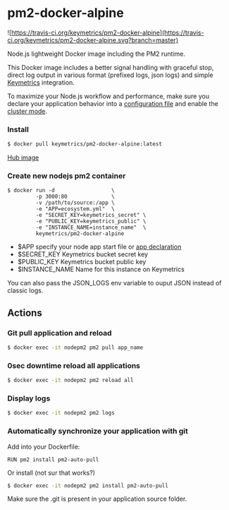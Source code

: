 # pm2-docker-alpine

![https://travis-ci.org/keymetrics/pm2-docker-alpine](https://travis-ci.org/keymetrics/pm2-docker-alpine.svg?branch=master)

Node.js lightweight Docker image including the PM2 runtime.

This Docker image includes a better signal handling with graceful stop, direct log output in various format (prefixed logs, json logs) and simple [Keymetrics](https://keymetrics.io/) integration.

To maximize your Node.js workflow and performance, make sure you declare your application behavior into a [configuration file](http://pm2.keymetrics.io/docs/usage/application-declaration/) and enable the [cluster mode](http://pm2.keymetrics.io/docs/usage/cluster-mode/).

### Install

```bash
$ docker pull keymetrics/pm2-docker-alpine:latest
```

[Hub image](https://hub.docker.com/r/keymetrics/pm2-docker-alpine/)

### Create new nodejs pm2 container

```
$ docker run -d                  \
         -p 3000:80              \
         -v /path/to/source:/app \
         -e "APP=ecosystem.yml"  \
         -e "SECRET_KEY=keymetrics_secret" \
         -e "PUBLIC_KEY=keymetrics_public" \
         -e "INSTANCE_NAME=instance_name"  \
         keymetrics/pm2-docker-alpine
```

* $APP specify your node app start file or [app declaration](http://pm2.keymetrics.io/docs/usage/application-declaration/)
* $SECRET_KEY Keymetrics bucket secret key
* $PUBLIC_KEY Keymetrics bucket public key
* $INSTANCE_NAME Name for this instance on Keymetrics

You can also pass the JSON_LOGS env variable to ouput JSON instead of classic logs.

## Actions

### Git pull application and reload

```bash
$ docker exec -it nodepm2 pm2 pull app_name
```

### 0sec downtime reload all applications

```bash
$ docker exec -it nodepm2 pm2 reload all
```

### Display logs

```bash
$ docker exec -it nodepm2 pm2 logs
```

### Automatically synchronize your application with git

Add into your Dockerfile:

```
RUN pm2 install pm2-auto-pull
```

Or install (not sur that works?)

```bash
$ docker exec -it nodepm2 pm2 install pm2-auto-pull
```

Make sure the .git is present in your application source folder.
